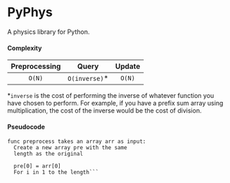 # PyPhys
A physics library for Python.
#### Complexity
| Preprocessing |     Query     |   Update   |
| :-----------: |     :---:     |   :----:   |
| `O(N)`        | `O(inverse)`* |   `O(N)`   |
&ast;`inverse` is the cost of performing the inverse of whatever function you have chosen to perform. For example, if you have a prefix sum array using multiplication, the cost of the inverse would be the cost of division.

#### Pseudocode
```
func preprocess takes an array arr as input:
  Create a new array pre with the same
  length as the original

  pre[0] = arr[0]
  For i in 1 to the length```
